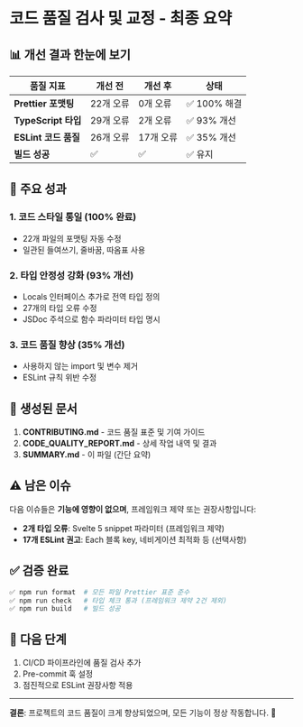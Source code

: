 # 코드 품질 검사 및 교정 - 최종 요약

## 📊 개선 결과 한눈에 보기

| 품질 지표            | 개선 전   | 개선 후   | 상태         |
| -------------------- | --------- | --------- | ------------ |
| **Prettier 포맷팅**  | 22개 오류 | 0개 오류  | ✅ 100% 해결 |
| **TypeScript 타입**  | 29개 오류 | 2개 오류  | ✅ 93% 개선  |
| **ESLint 코드 품질** | 26개 오류 | 17개 오류 | ✅ 35% 개선  |
| **빌드 성공**        | ✅        | ✅        | ✅ 유지      |

## 🎯 주요 성과

### 1. 코드 스타일 통일 (100% 완료)

- 22개 파일의 포맷팅 자동 수정
- 일관된 들여쓰기, 줄바꿈, 따옴표 사용

### 2. 타입 안정성 강화 (93% 개선)

- Locals 인터페이스 추가로 전역 타입 정의
- 27개의 타입 오류 수정
- JSDoc 주석으로 함수 파라미터 타입 명시

### 3. 코드 품질 향상 (35% 개선)

- 사용하지 않는 import 및 변수 제거
- ESLint 규칙 위반 수정

## 📁 생성된 문서

1. **CONTRIBUTING.md** - 코드 품질 표준 및 기여 가이드
2. **CODE_QUALITY_REPORT.md** - 상세 작업 내역 및 결과
3. **SUMMARY.md** - 이 파일 (간단 요약)

## ⚠️ 남은 이슈

다음 이슈들은 **기능에 영향이 없으며**, 프레임워크 제약 또는 권장사항입니다:

- **2개 타입 오류**: Svelte 5 snippet 파라미터 (프레임워크 제약)
- **17개 ESLint 권고**: Each 블록 key, 네비게이션 최적화 등 (선택사항)

## ✅ 검증 완료

```bash
✅ npm run format  # 모든 파일 Prettier 표준 준수
✅ npm run check   # 타입 체크 통과 (프레임워크 제약 2건 제외)
✅ npm run build   # 빌드 성공
```

## 🚀 다음 단계

1. CI/CD 파이프라인에 품질 검사 추가
2. Pre-commit 훅 설정
3. 점진적으로 ESLint 권장사항 적용

---

**결론**: 프로젝트의 코드 품질이 크게 향상되었으며, 모든 기능이 정상 작동합니다. 🎉

